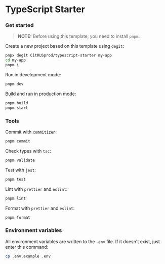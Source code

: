 # TypeScript Starter

### Get started

> **NOTE:** Before using this template, you need to install `pnpm`.

Create a new project based on this template using `degit`:

```sh
pnpx degit CitRUSprod/typescript-starter my-app
cd my-app
pnpm i
```

Run in development mode:

```sh
pnpm dev
```

Build and run in production mode:

```sh
pnpm build
pnpm start
```

### Tools

Commit with `commitizen`:

```sh
pnpm commit
```

Check types with `tsc`:

```sh
pnpm validate
```

Test with `jest`:

```sh
pnpm test
```

Lint with `prettier` and `eslint`:

```sh
pnpm lint
```

Format with `prettier` and `eslint`:

```sh
pnpm format
```

### Environment variables

All environment variables are written to the `.env` file. If it doesn't exist, just enter this command:

```sh
cp .env.example .env
```
